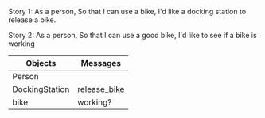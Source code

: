 Story 1:
As a person,
So that I can use a bike,
I'd like a docking station to release a bike.

Story 2:
As a person,
So that I can use a good bike,
I'd like to see if a bike is working

|Objects|Messages|
|-------|--------|
|Person|         |
|DockingStation|release_bike|
|bike|working?|
